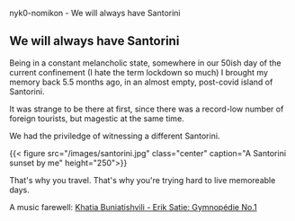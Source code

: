 nyk0-nomikon - We will always have Santorini

## We will always have Santorini

Being in a constant melancholic state, somewhere in our 50ish day of the current confinement (I hate the term lockdown so much) I brought my memory back 5.5 months ago, in an almost empty, post-covid island of Santorini.

It was strange to be there at first, since there was a record-low number of foreign tourists, but magestic at the same time.

We had the priviledge of witnessing a different Santorini.

{{\< figure src="/images/santorini.jpg" class="center" caption="A Santorini sunset by me" height="250"\>}}

That's why you travel. That's why you're trying hard to live memoreable days.

A music farewell: [Khatia Buniatishvili - Erik Satie: Gymnopédie No.1](https://www.youtube.com/watch?v=TL0xzp4zzBE)
